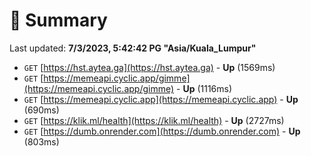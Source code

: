 # 📖 Summary
Last updated: **7/3/2023, 5:42:42 PG "Asia/Kuala_Lumpur"**

- `GET` [https://hst.aytea.ga](https://hst.aytea.ga) - **Up** (1569ms)
- `GET` [https://memeapi.cyclic.app/gimme](https://memeapi.cyclic.app/gimme) - **Up** (1116ms)
- `GET` [https://memeapi.cyclic.app](https://memeapi.cyclic.app) - **Up** (690ms)
- `GET` [https://klik.ml/health](https://klik.ml/health) - **Up** (2727ms)
- `GET` [https://dumb.onrender.com](https://dumb.onrender.com) - **Up** (803ms)
